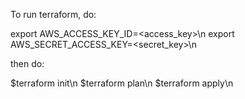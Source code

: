 To run terraform, do:

export AWS_ACCESS_KEY_ID=<access_key>\n
export AWS_SECRET_ACCESS_KEY=<secret_key>\n

then do:

$terraform init\n
$terraform plan\n
$terraform apply\n

